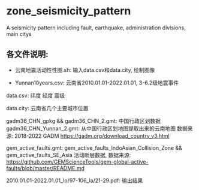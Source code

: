 # zone_seismicity_pattern
A seismicity pattern including fault, earthquake, administration divisions, main citys

## 各文件说明:
* 云南地震活动性性图.sh:	输入data.csv和data.city, 绘制图像

* Yunnan10years.csv:	云南省2010.01.01-2022.01.01, 3-6.2级地震事件

data.csv:
    纬度 经度 震级

data.city:
    云南省几个主要城市位置


gadm36_CHN_gpkg && gadm36_CHN_2.gmt:
    中国行政区划数据
	gadm36_CHN_Yunnan_2.gmt:
		从中国行政区划地图提取出来的云南地图
    数据来源:
        2018-2022 GADM
        https://gadm.org/download_country_v3.html

gem_active_faults.gmt:
    gem_active_faults_IndoAsian_Collision_Zone && gem_active_faults_SE_Asia
    活动断层数据, 数据来源:
    https://github.com/GEMScienceTools/gem-global-active-faults/blob/master/README.md


2010.01.01-2022.01.01_lo/97-106_la/21-29.pdf:
    输出结果
